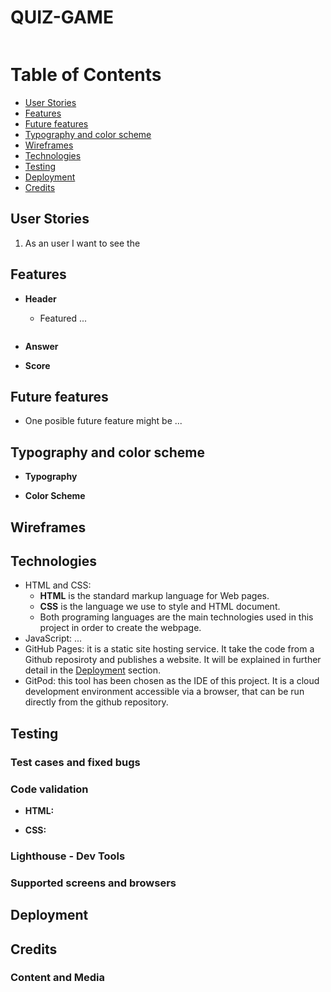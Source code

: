 # QUIZ-GAME



![]()

# Table of Contents

- [User Stories](#user-stories)
- [Features](#features)
- [Future features](#future-features)
- [Typography and color scheme](#typography-and-color-scheme)
- [Wireframes](#wireframes)
- [Technologies](#technologies)
- [Testing](#testing)
- [Deployment](#deployment)
- [Credits](#credits)


## User Stories
1) As an user I want to see the 

## Features

- __Header__

    - Featured ...


![]()

- __Answer__

- __Score__




## Future features

- One posible future feature might be ...
## Typography and color scheme

- __Typography__


- __Color Scheme__


## Wireframes



## Technologies


- HTML and CSS: 
    - **HTML** is the standard markup language for Web pages.
    - **CSS** is the language we use to style and HTML document.
    - Both programing languages are the main technologies used in this project in order to create the webpage. 
- JavaScript: ...
- GitHub Pages: it is a static site hosting service. It take the code from a Github reposiroty and publishes a website. It will be explained in further detail in the [Deployment](#Deployment) section.
- GitPod: this tool has been chosen as the IDE of this project. It is a cloud development environment accessible via a browser, that can be run directly from the github repository.



## Testing

### Test cases and fixed bugs

    
### Code validation

- __HTML:__ 

- __CSS:__ 

### Lighthouse - Dev Tools


### Supported screens and browsers



## Deployment



## Credits


### Content and Media

